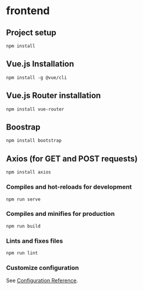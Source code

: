 # frontend

## Project setup
```
npm install
```

## Vue.js Installation
```
npm install -g @vue/cli
```

## Vue.js Router installation
```
npm install vue-router
```

## Boostrap
```
npm install bootstrap
```

## Axios (for GET and POST requests)
```
npm install axios
```

### Compiles and hot-reloads for development
```
npm run serve
```

### Compiles and minifies for production
```
npm run build
```

### Lints and fixes files
```
npm run lint
```

### Customize configuration
See [Configuration Reference](https://cli.vuejs.org/config/).
